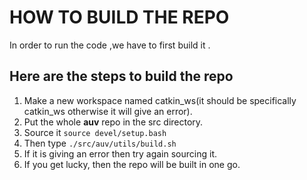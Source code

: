 # HOW TO BUILD THE REPO
In order to run the code ,we have to first build it .

## Here are the steps to build the repo
1. Make a new workspace named catkin_ws(it should be specifically catkin_ws otherwise it will give an error).
2. Put the whole __auv__ repo in the src directory.
3. Source it ```source devel/setup.bash```
4. Then type ```./src/auv/utils/build.sh```
5. If it is  giving an error then try again sourcing it.
6. If you get lucky, then the repo will be built in one go.

